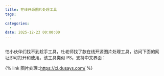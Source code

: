 ```yaml
---
title: 在线开源图片处理工具
tags:
  - 
categories:
  - 
date: 2025-12-23 00:00:00
---
```


> 

<!-- more -->

## 

怕小伙伴们找不到趁手工具，杜老师找了款在线开源图片处理工具，访问下面的网址即可打开和使用。该工具类似 PS，支持中文界面：

{% link 图片处理::https://cl.dusays.com/ %}